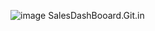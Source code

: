 ![image](https://github.com/user-attachments/assets/850c2b4c-2f81-462c-8a2b-bfa41cbb8828)
SalesDashBooard.Git.in
